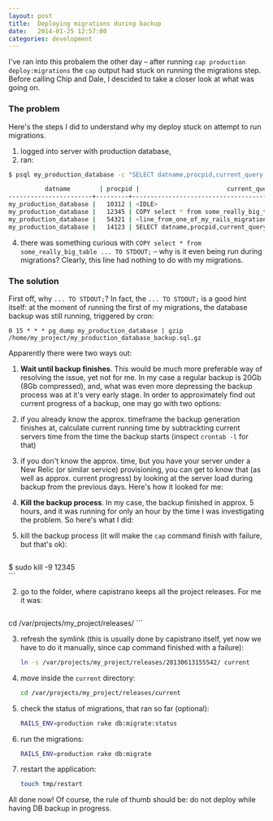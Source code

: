 ```yaml
---
layout: post
title:  Deploying migrations during backup
date:   2014-01-25 12:57:00
categories: development
---
```

I've ran into this probalem the other day – after running `cap production deploy:migrations` the `cap` output had stuck on running the migrations step. Before calling Chip and Dale, I descided to take a closer look at what was going on.

###  The problem

Here's the steps I did to understand why my deploy stuck on attempt to run migrations.

1. logged into server with production database,
2. ran:

  ```bash
$ psql my_production_database -c "SELECT datname,procpid,current_query FROM pg_stat_activity;"

            datname        | procpid |                        current_query                        
-----------------------+---------+-------------------------------------------------------------
my_production_database |   10312 | <IDLE>
my_production_database |   12345 | COPY select * from some_really_big_table ... TO STDOUT;
my_production_database |   54321 | <line_from_one_of_my_rails_migrations>
my_production_database |   14123 | SELECT datname,procpid,current_query FROM pg_stat_activity;
  ```

4. there was something curious with `COPY select * from some_really_big_table ... TO STDOUT;` – why is it even being run during migrations? Clearly, this line had nothing to do with my migrations.

###  The solution

First off, why `... TO STDOUT;`? In fact, the `... TO STDOUT;` is a good hint itself: at the moment of running the first of my migrations, the database backup was still running, triggered by cron:

```
0 15 * * * pg_dump my_production_database | gzip /home/my_project/my_production_database_backup.sql.gz
```

Apparently there were two ways out:

1. **Wait until backup finishes**. This would be much more preferable way of resolving the issue, yet not for me. In my case a regular backup is 20Gb (8Gb compressed), and, what was even more depressing the backup process was at it's very early stage. In order to approximately find out current progress of a backup, one may go with two options:
  1. if you already know the approx. timeframe the backup generation finishes at, calculate current running time by subtrackting current servers time from the time the backup starts (inspect `crontab -l` for that)
  2. if you don't know the approx. time, but you have your server under a New Relic (or similar service) provisioning, you can get to know that (as well as approx. current progress) by looking at the server load during backup from the previous days. Here's how it looked for me: <image>
2. **Kill the backup process**. In my case, the backup finished in approx. 5 hours, and it was running for only an hour by the time I was investigating the problem. So here's what I did:

  1. kill the backup process (it will make the `cap` command finish with failure, but that's ok):
      
      ```bash
$ sudo kill -9 12345       
      ```

  2. go to the folder, where capistrano keeps all the project releases. For me it was:

      ```bash
cd /var/projects/my_project/releases/
      ```

  3. refresh the symlink (this is usually done by capistrano itself, yet now we have to do it manually, since cap command finished with a failure):

      ```bash
      ln -s /var/projects/my_project/releases/20130613155542/ current
      ```

  4. move inside the `current` directory:

      ```bash
      cd /var/projects/my_project/releases/current
      ```

  5. check the status of migrations, that ran so far (optional):

      ```bash
      RAILS_ENV=production rake db:migrate:status
      ```

  6. run the migrations:

      ```bash
      RAILS_ENV=production rake db:migrate
      ```

  7. restart the application:

      ```bash
      touch tmp/restart
      ```

All done now! Of course, the rule of thumb should be: do not deploy while having DB backup in progress.
